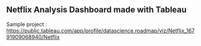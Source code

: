 ## Netflix Analysis Dashboard made with Tableau
Sample project : https://public.tableau.com/app/profile/datascience.roadmap/viz/Netflix_16791909068940/Netflix
